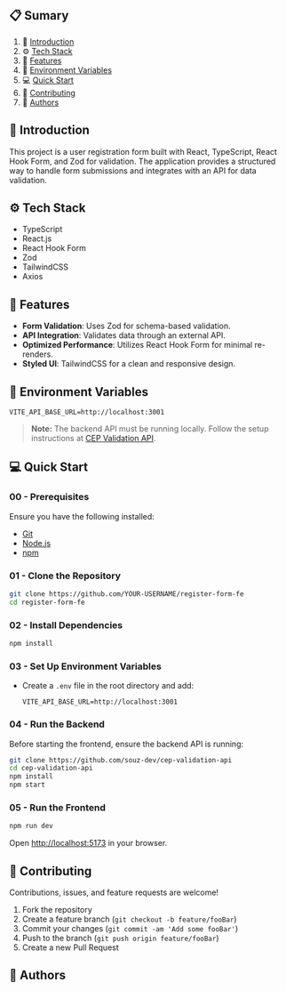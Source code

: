 ## 📋 Sumary

1. 🚀 [Introduction](#introduction)
2. ⚙️ [Tech Stack](#tech-stack)
3. 🔋 [Features](#features)
4. 💾 [Environment Variables](#envs)
5. 💻 [Quick Start](#quick-start)
6. 🤝 [Contributing](#contributing)
7. 👥 [Authors](#authors)

## 🚀 Introduction

This project is a user registration form built with React, TypeScript, React Hook Form, and Zod for validation. The application provides a structured way to handle form submissions and integrates with an API for data validation.

## ⚙️ Tech Stack

- TypeScript
- React.js
- React Hook Form
- Zod
- TailwindCSS
- Axios

## 🔋 Features

- **Form Validation**: Uses Zod for schema-based validation.
- **API Integration**: Validates data through an external API.
- **Optimized Performance**: Utilizes React Hook Form for minimal re-renders.
- **Styled UI**: TailwindCSS for a clean and responsive design.

## 💾 Environment Variables

```
VITE_API_BASE_URL=http://localhost:3001
```

> **Note:** The backend API must be running locally. Follow the setup instructions at [CEP Validation API](https://github.com/souz-dev/cep-validation-api).

## 💻 Quick Start

### 00 - Prerequisites

Ensure you have the following installed:

- [Git](https://git-scm.com/)
- [Node.js](https://nodejs.org/)
- [npm](https://www.npmjs.com/)

### 01 - Clone the Repository

```bash
git clone https://github.com/YOUR-USERNAME/register-form-fe
cd register-form-fe
```

### 02 - Install Dependencies

```bash
npm install
```

### 03 - Set Up Environment Variables

- Create a `.env` file in the root directory and add:
  ```
  VITE_API_BASE_URL=http://localhost:3001
  ```

### 04 - Run the Backend

Before starting the frontend, ensure the backend API is running:

```bash
git clone https://github.com/souz-dev/cep-validation-api
cd cep-validation-api
npm install
npm start
```

### 05 - Run the Frontend

```bash
npm run dev
```

Open [http://localhost:5173](http://localhost:5173) in your browser.

## 🤝 Contributing

Contributions, issues, and feature requests are welcome!

1. Fork the repository
2. Create a feature branch (`git checkout -b feature/fooBar`)
3. Commit your changes (`git commit -am 'Add some fooBar'`)
4. Push to the branch (`git push origin feature/fooBar`)
5. Create a new Pull Request

## 👥 Authors


